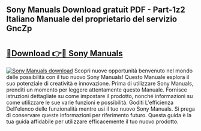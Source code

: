 ## Sony Manuals Download gratuit PDF - Part-1z2 Italiano Manuale del proprietario del servizio GncZp

# <h2><a href="http://dfe4gjt.blite.top/?on=Sony+Manuals">🔗Download 👉🔴 Sony Manuals</a></h2>

[![Sony Manuals download](https://i.imgur.com/lujVjoI.png)](http://dfe4gjt.blite.top/?on=Sony+Manuals)
Scopri nuove opportunità benvenuto nel mondo delle possibilità con il tuo nuovo Sony Manuals! Questo Manuale esplora il suo potenziale di creatività e innovazione. Prima di utilizzare Sony Manuals, prenditi un momento per leggere attentamente questo Manuale. Fornisce istruzioni dettagliate su come impostare il prodotto, nonché informazioni su come utilizzare le sue varie funzioni e possibilità. Goditi L'efficienza Dell'elenco delle funzionalità mentre usi il tuo nuovo Sony Manuals. Si prega di conservare queste informazioni per riferimento futuro. Questa guida è la tua guida affidabile per utilizzare efficacemente il tuo nuovo prodotto.
